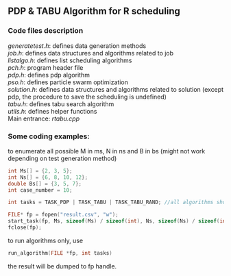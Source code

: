 ## PDP & TABU Algorithm for R scheduling


### Code files description
*generatetest.h*: defines data generation methods   
*job.h*: defines data structures and algorithms related to job   
*listalgo.h*: defines list scheduling algorithms   
*pch.h*: program header file   
*pdp.h*: defines pdp algorithm   
*pso.h*: defines particle swarm optimization   
*solution.h*: defines data structures and algorithms related to solution (except pdp, the procedure to save the scheduling is undefined)    
*tabu.h*: defines tabu search algorithm   
*utils.h*: defines helper functions   
Main entrance: *rtabu.cpp*

### Some coding examples:
to enumerate all possible M in ms, N in ns and B in bs (might not work depending on test generation method)
```c++
int Ms[] = {2, 3, 5};
int Ns[] = {6, 8, 10, 12};
double Bs[] = {3, 5, 7};
int case_number = 10;

int tasks = TASK_PDP | TASK_TABU | TASK_TABU_RAND; //all algorithms should be concated by '|'

FILE* fp = fopen("result.csv", "w");
start_task(fp, Ms, sizeof(Ms) / sizeof(int), Ns, sizeof(Ns) / sizeof(int), Bs, sizeof(Bs) / sizeof(double), case_number, tasks);
fclose(fp);
```

to run algorithms only, use
```c++
run_algorithm(FILE *fp, int tasks)
```
the result will be dumped to fp handle.
